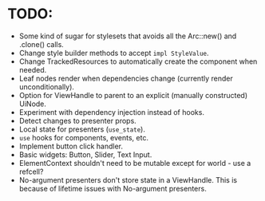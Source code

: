 # TODO:

* Some kind of sugar for stylesets that avoids all the Arc::new() and .clone() calls.
* Change style builder methods to accept `impl StyleValue`.
* Change TrackedResources to automatically create the component when needed.
* Leaf nodes render when dependencies change (currently render unconditionally).
* Option for ViewHandle to parent to an explicit (manually constructed) UiNode.
* Experiment with dependency injection instead of hooks.
* Detect changes to presenter props.
* Local state for presenters (`use_state`).
* `use` hooks for components, events, etc.
* Implement button click handler.
* Basic widgets: Button, Slider, Text Input.
* ElementContext shouldn't need to be mutable except for world - use a refcell?
* No-argument presenters don't store state in a ViewHandle. This is because of lifetime issues
  with No-argument presenters.
